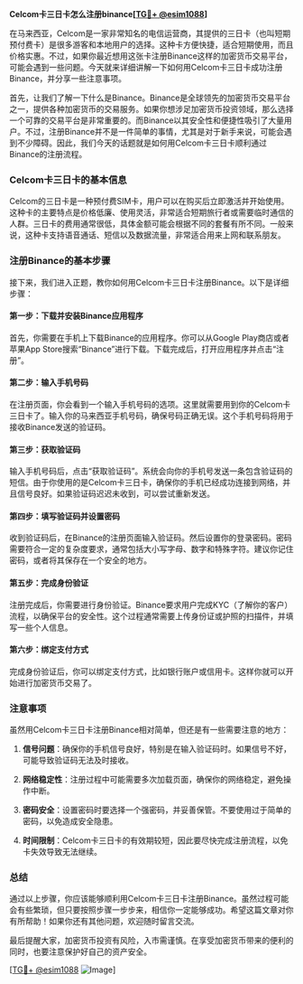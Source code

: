 **Celcom卡三日卡怎么注册binance[[TG💪+ @esim1088](https://t.me/s/esim1088)]**

在马来西亚，Celcom是一家非常知名的电信运营商，其提供的三日卡（也叫短期预付费卡）是很多游客和本地用户的选择。这种卡方便快捷，适合短期使用，而且价格实惠。不过，如果你最近想用这张卡注册Binance这样的加密货币交易平台，可能会遇到一些问题。今天就来详细讲解一下如何用Celcom卡三日卡成功注册Binance，并分享一些注意事项。

首先，让我们了解一下什么是Binance。Binance是全球领先的加密货币交易平台之一，提供各种加密货币的交易服务。如果你想涉足加密货币投资领域，那么选择一个可靠的交易平台是非常重要的。而Binance以其安全性和便捷性吸引了大量用户。不过，注册Binance并不是一件简单的事情，尤其是对于新手来说，可能会遇到不少障碍。因此，我们今天的话题就是如何用Celcom卡三日卡顺利通过Binance的注册流程。

### Celcom卡三日卡的基本信息

Celcom的三日卡是一种预付费SIM卡，用户可以在购买后立即激活并开始使用。这种卡的主要特点是价格低廉、使用灵活，非常适合短期旅行者或需要临时通信的人群。三日卡的费用通常很低，具体金额可能会根据不同的套餐有所不同。一般来说，这种卡支持语音通话、短信以及数据流量，非常适合用来上网和联系朋友。

### 注册Binance的基本步骤

接下来，我们进入正题，教你如何用Celcom卡三日卡注册Binance。以下是详细步骤：

#### 第一步：下载并安装Binance应用程序

首先，你需要在手机上下载Binance的应用程序。你可以从Google Play商店或者苹果App Store搜索“Binance”进行下载。下载完成后，打开应用程序并点击“注册”。

#### 第二步：输入手机号码

在注册页面，你会看到一个输入手机号码的选项。这里就需要用到你的Celcom卡三日卡了。输入你的马来西亚手机号码，确保号码正确无误。这个手机号码将用于接收Binance发送的验证码。

#### 第三步：获取验证码

输入手机号码后，点击“获取验证码”。系统会向你的手机号发送一条包含验证码的短信。由于你使用的是Celcom卡三日卡，确保你的手机已经成功连接到网络，并且信号良好。如果验证码迟迟未收到，可以尝试重新发送。

#### 第四步：填写验证码并设置密码

收到验证码后，在Binance的注册页面输入验证码。然后设置你的登录密码。密码需要符合一定的复杂度要求，通常包括大小写字母、数字和特殊字符。建议你记住密码，或者将其保存在一个安全的地方。

#### 第五步：完成身份验证

注册完成后，你需要进行身份验证。Binance要求用户完成KYC（了解你的客户）流程，以确保平台的安全性。这个过程通常需要上传身份证或护照的扫描件，并填写一些个人信息。

#### 第六步：绑定支付方式

完成身份验证后，你可以绑定支付方式，比如银行账户或信用卡。这样你就可以开始进行加密货币交易了。

### 注意事项

虽然用Celcom卡三日卡注册Binance相对简单，但还是有一些需要注意的地方：

1. **信号问题**：确保你的手机信号良好，特别是在输入验证码时。如果信号不好，可能导致验证码无法及时接收。
   
2. **网络稳定性**：注册过程中可能需要多次加载页面，确保你的网络稳定，避免操作中断。

3. **密码安全**：设置密码时要选择一个强密码，并妥善保管。不要使用过于简单的密码，以免造成安全隐患。

4. **时间限制**：Celcom卡三日卡的有效期较短，因此要尽快完成注册流程，以免卡失效导致无法继续。

### 总结

通过以上步骤，你应该能够顺利用Celcom卡三日卡注册Binance。虽然过程可能会有些繁琐，但只要按照步骤一步步来，相信你一定能够成功。希望这篇文章对你有所帮助！如果你还有其他问题，欢迎随时留言交流。

最后提醒大家，加密货币投资有风险，入市需谨慎。在享受加密货币带来的便利的同时，也要注意保护好自己的资产安全。

[[TG💪+ @esim1088](https://t.me/s/esim1088) ![Image](https://i.postimg.cc/4NQfJmqS/Snipaste-2025-05-13-00-14-12.png)]